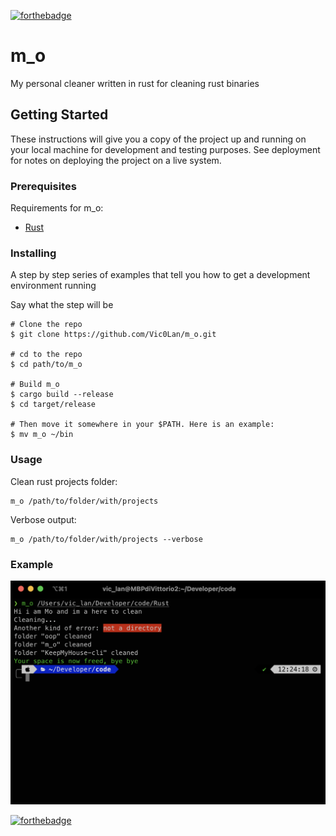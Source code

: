 [![forthebadge](https://forthebadge.com/images/badges/made-with-rust.svg)](https://forthebadge.com)

# m_o
My personal cleaner written in rust for cleaning rust binaries


## Getting Started

These instructions will give you a copy of the project up and running on
your local machine for development and testing purposes. See deployment
for notes on deploying the project on a live system.

### Prerequisites

Requirements for m_o:
- [Rust](https://www.rust-lang.org/tools/install)



### Installing

A step by step series of examples that tell you how to get a development
environment running




Say what the step will be

    # Clone the repo
    $ git clone https://github.com/Vic0Lan/m_o.git

    # cd to the repo
    $ cd path/to/m_o

    # Build m_o
    $ cargo build --release
    $ cd target/release

    # Then move it somewhere in your $PATH. Here is an example:
    $ mv m_o ~/bin


### Usage
Clean rust projects folder:

    m_o /path/to/folder/with/projects
    
Verbose output:

    m_o /path/to/folder/with/projects --verbose
  

### Example
![Test](https://github.com/Vic0Lan/m_o/blob/856e627db1e736e9581aa43e058cf7a9b0aed8dd/test.png)

 [![forthebadge](https://forthebadge.com/images/featured/featured-built-with-love.svg)](https://forthebadge.com)
